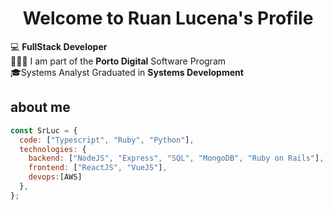 <p align="center">
  <h1 align="center">Welcome to Ruan Lucena</a>'s Profile</h1>
</p>

💻 **FullStack Developer**
<br>
👨🏻‍💻 I am part of the **Porto Digital** Software Program
<br>
🎓Systems Analyst Graduated in **Systems Development**

## about me

```javascript
const SrLuc = {
  code: ["Typescript", "Ruby", "Python"],
  technologies: {
    backend: ["NodeJS", "Express", "SQL", "MongoDB", "Ruby on Rails"],
    frontend: ["ReactJS", "VueJS"],
    devops:[AWS]
  },
};
```



